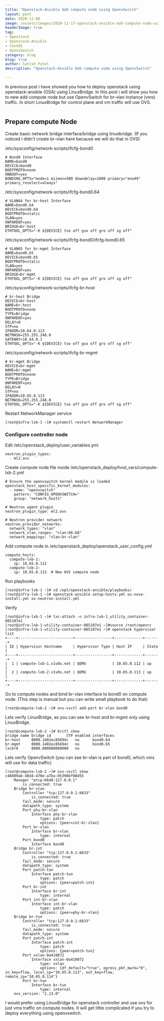 ```yaml
---
title: "Openstack-Ansible Add compute node using OpenvSwitch"
layout: post
date: 2020-11-08
image: /assets/images/2020-11-17-openstack-ansible-add-compute-node-using-openvswitch/openstack-ansible.png
headerImage: true
tag:
- Openstack
- Openstack-Ansible
- CentOS
- OpenvSwitch
category: blog
blog: true
author: Satish Patel
description: "Openstack-Ansible Add compute node using OpenvSwitch"

---
```


In previous post i have showed you how to deploy openstack using openstack-ansible (OSA) using LinuxBridge. In this post i will show you how to new add compute node but use OpenvSwitch for br-vlan instance (vms) traffic. In short LinuxBridge for control plane and vm traffic will use OVS. 

![<img>](/assets/images/2020-11-17-openstack-ansible-add-compute-node-using-openvswitch/osa-ovs.png)

## Prepare compute Node

Create basic network bridge interface/bridge using linuxbridge. (If you noticed i didn't create br-vlan here because we will do that in OVS)

/etc/sysconfig/network-scripts/ifcfg-bond0
```
# Bond0 Interface
NAME=bond0
DEVICE=bond0
BOOTPROTO=none
ONBOOT=yes
BONDING_OPTS="mode=1 miimon=500 downdelay=1000 primary="eno49" primary_reselect=always"
```
/etc/sysconfig/network-scripts/ifcfg-bond0.64
```
# VLAN64 for br-host Interface 
NAME=bond0.64
DEVICE=bond0.64
BOOTPROTO=static
VLAN=yes
ONPARENT=yes
BRIDGE=br-host
ETHTOOL_OPTS="-K ${DEVICE} tso off gso off gro off sg off"
```
/etc/sysconfig/network-scripts/ifcfg-bond0/ifcfg-bond0.65
```
# VLAN65 for br-mgmt Interface
NAME=bond0.65
DEVICE=bond0.65
BOOTPROTO=static
VLAN=yes
ONPARENT=yes
BRIDGE=br-mgmt
ETHTOOL_OPTS="-K ${DEVICE} tso off gso off gro off sg off"
```
/etc/sysconfig/network-scripts/ifcfg-br-host
```
# br-host Bridge
DEVICE=br-host
NAME=br-host
BOOTPROTO=none
TYPE=Bridge
ONPARENT=yes
DELAY=0
STP=no
IPADDR=10.64.0.113
NETMASK=255.255.248.0
GATEWAY=10.64.0.1
ETHTOOL_OPTS="-K ${DEVICE} tso off gso off gro off sg off"
```
/etc/sysconfig/network-scripts/ifcfg-br-mgmt
```
# br-mgmt Bridge
DEVICE=br-mgmt
NAME=br-mgmt
BOOTPROTO=none
TYPE=Bridge
ONPARENT=yes
DELAY=0
STP=no
IPADDR=10.65.0.113
NETMASK=255.255.248.0
ETHTOOL_OPTS="-K ${DEVICE} tso off gso off gro off sg off"
```
Restart NetworkManager service 

```
[root@infra-lxb-1 ~]# systemctl restart NetworkManager
```

### Configure controller node

Edit /etc/openstack_deploy/user_variables.yml

```
neutron_plugin_types:
  - ml2.ovs
```

Create compute node file inside /etc/openstack_deploy/host_vars/compute-lxb-2.yml

```
# Ensure the openvswitch kernel module is loaded
openstack_host_specific_kernel_modules:
  - name: "openvswitch"
    pattern: "CONFIG_OPENVSWITCH="
    group: "network_hosts"

# Neutron agent plugin
neutron_plugin_type: ml2.ovs

# Neutron provider network
neutron_provider_networks:
  network_types: "vlan"
  network_vlan_ranges: "vlan:66:68"
  network_mappings: "vlan:br-vlan"
```

Add compute node in /etc/openstack_deploy/openstack_user_config.yml 

```
compute_hosts:
  compute-lxb-1:
    ip: 10.65.0.112
  compute-lxb-2:
    ip: 10.65.0.113  # New OVS compute node
```

Run playbooks

```
[root@infra-lxb-1 ~]# cd /opt/openstack-ansible/playbooks/
[root@infra-lxb-1 ~]# openstack-ansible setup-hosts.yml os-nova-install.yml os-neutron-install.yml
```

Verify 

```
[root@infra-lxb-1 ~]# lxc-attach -n infra-lxb-1_utility_container-085107e1
[root@infra-lxb-1-utility-container-085107e1 ~]#source /root/openrc
[root@infra-lxb-1-utility-container-085107e1 ~]# openstack hypervisor list
+----+-------------------------+-----------------+-------------+-------+
| ID | Hypervisor Hostname     | Hypervisor Type | Host IP     | State |
+----+-------------------------+-----------------+-------------+-------+
|  1 | compute-lxb-1.v1v0x.net | QEMU            | 10.65.0.112 | up    |
|  2 | compute-lxb-2.v1v0x.net | QEMU            | 10.65.0.113 | up    |
+----+-------------------------+-----------------+-------------+-------+
```

Go to compute nodes and bind br-vlan interface to bond0 on compute node. (This step is manual but you can write small playbook to do that)

```
[root@compute-lxb-2 ~]# ovs-vsctl add-port br-vlan bond0
```

Lets verify LinuxBridge, as you can see br-host and br-mgmt only using LinuxBridge.

```
[root@compute-lxb-2 ~]# brctl show
bridge name	bridge id		STP enabled	interfaces
br-host		8000.1402ec85694c	no		bond0.64
br-mgmt		8000.1402ec85694c	no		bond0.65
lxcbr0		8000.000000000000	no
```

Lets verify OpenvSwitch (you can see br-vlan is part of bond0, which vms will use for data traffic)

```
[root@compute-lxb-2 ~]# ovs-vsctl show
c48809ab-d8d4-470e-a7ba-05398bf08d55
    Manager "ptcp:6640:127.0.0.1"
        is_connected: true
    Bridge br-vlan
        Controller "tcp:127.0.0.1:6633"
            is_connected: true
        fail_mode: secure
        datapath_type: system
        Port phy-br-vlan
            Interface phy-br-vlan
                type: patch
                options: {peer=int-br-vlan}
        Port br-vlan
            Interface br-vlan
                type: internal
        Port bond0
            Interface bond0
    Bridge br-int
        Controller "tcp:127.0.0.1:6633"
            is_connected: true
        fail_mode: secure
        datapath_type: system
        Port patch-tun
            Interface patch-tun
                type: patch
                options: {peer=patch-int}
        Port br-int
            Interface br-int
                type: internal
        Port int-br-vlan
            Interface int-br-vlan
                type: patch
                options: {peer=phy-br-vlan}
    Bridge br-tun
        Controller "tcp:127.0.0.1:6633"
            is_connected: true
        fail_mode: secure
        datapath_type: system
        Port patch-int
            Interface patch-int
                type: patch
                options: {peer=patch-tun}
        Port vxlan-0a410072
            Interface vxlan-0a410072
                type: vxlan
                options: {df_default="true", egress_pkt_mark="0", in_key=flow, local_ip="10.65.0.113", out_key=flow, remote_ip="10.65.0.114"}
        Port br-tun
            Interface br-tun
                type: internal
    ovs_version: "2.13.0"
```

I would prefer using LinuxBridge for openstack controller and use ovs for just vms traffic on compute nodes. It will get little complicated if you try to deploy everything using openvswitch. 




